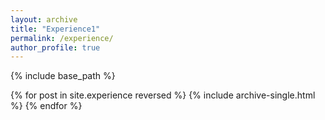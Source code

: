 ```yaml
---
layout: archive
title: "Experience1"
permalink: /experience/
author_profile: true
---
```

{% include base_path %}

{% for post in site.experience reversed %}
    {% include archive-single.html %}
{% endfor %}